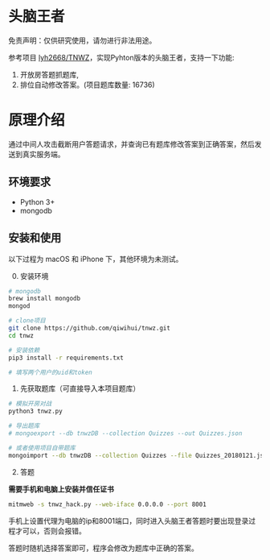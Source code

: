 # 头脑王者

免责声明：仅供研究使用，请勿进行非法用途。

参考项目 [lyh2668/TNWZ](https://github.com/lyh2668/TNWZ)，实现Pyhton版本的头脑王者，支持一下功能:
1. 开放房答题抓题库, 
2. 排位自动修改答案。(项目题库数量: 16736)

# 原理介绍
通过中间人攻击截断用户答题请求，并查询已有题库修改答案到正确答案，然后发送到真实服务端。

## 环境要求

- Python 3+
- mongodb

## 安装和使用

以下过程为 macOS 和 iPhone 下，其他环境为未测试。

0. 安装环境

```sh
# mongodb
brew install mongodb
mongod

# clone项目
git clone https://github.com/qiwihui/tnwz.git
cd tnwz

# 安装依赖
pip3 install -r requirements.txt

# 填写两个用户的uid和token

```

1. 先获取题库（可直接导入本项目题库）

```sh
# 模拟开房对战
python3 tnwz.py

# 导出题库
# mongoexport --db tnwzDB --collection Quizzes --out Quizzes.json

# 或者使用项目自带题库
mongoimport --db tnwzDB --collection Quizzes --file Quizzes_20180121.json
```

2. 答题

**需要手机和电脑上安装并信任证书**

```sh
mitmweb -s tnwz_hack.py --web-iface 0.0.0.0 --port 8001
```

手机上设置代理为电脑的ip和8001端口，同时进入头脑王者答题时要出现登录过程才可以，否则会报错。

答题时随机选择答案即可，程序会修改为题库中正确的答案。
